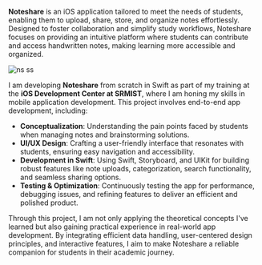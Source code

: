 
**Noteshare** is an iOS application tailored to meet the needs of students, enabling them to upload, share, store, and organize notes effortlessly. Designed to foster collaboration and simplify study workflows, Noteshare focuses on providing an intuitive platform where students can contribute and access handwritten notes, making learning more accessible and organized.

![ns ss](https://github.com/user-attachments/assets/fbbe0a71-b954-4891-bd4a-4eb8d8031ad4)

I am developing **Noteshare** from scratch in Swift as part of my training at the **iOS Development Center at SRMIST**, where I am honing my skills in mobile application development. This project involves end-to-end app development, including:  
- **Conceptualization**: Understanding the pain points faced by students when managing notes and brainstorming solutions.  
- **UI/UX Design**: Crafting a user-friendly interface that resonates with students, ensuring easy navigation and accessibility.  
- **Development in Swift**: Using Swift, Storyboard, and UIKit for building robust features like note uploads, categorization, search functionality, and seamless sharing options.  
- **Testing & Optimization**: Continuously testing the app for performance, debugging issues, and refining features to deliver an efficient and polished product.  

Through this project, I am not only applying the theoretical concepts I've learned but also gaining practical experience in real-world app development. By integrating efficient data handling, user-centered design principles, and interactive features, I aim to make Noteshare a reliable companion for students in their academic journey.
